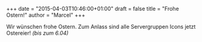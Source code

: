 +++
date = "2015-04-03T10:46:00+01:00"
draft = false
title = "Frohe Ostern!"
author = "Marcel"
+++

<p>Wir w&uuml;nschen frohe Ostern. Zum Anlass sind alle Servergruppen Icons jetzt Ostereier! <i>(bis zum 6.04) </i></p>
